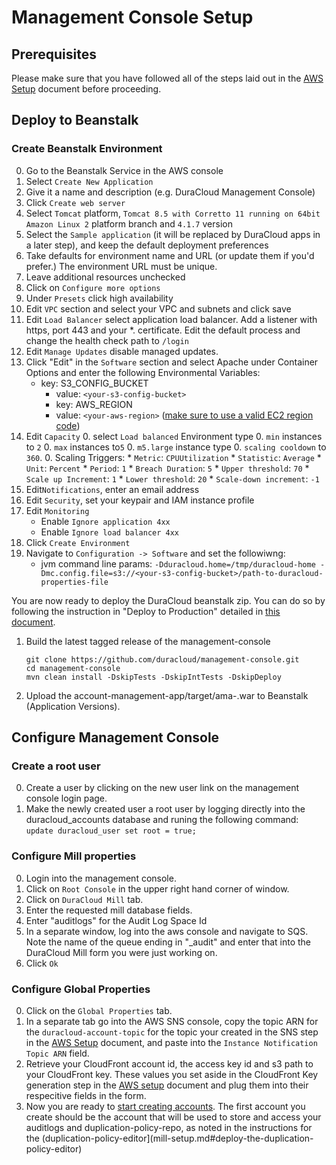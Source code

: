 # Management Console Setup
## Prerequisites
Please make sure that you have followed all of the steps laid out in the [AWS Setup](aws-setup.md) document before
proceeding.

## Deploy to Beanstalk
### Create Beanstalk Environment
0. Go to the Beanstalk Service in the AWS console
0. Select `Create New Application`
0. Give it a name and description (e.g. DuraCloud Management Console)
0. Click `Create web server`
0. Select `Tomcat` platform, `Tomcat 8.5 with Corretto 11 running on 64bit Amazon Linux 2` platform branch and `4.1.7` version
0. Select the `Sample application` (it will be replaced by DuraCloud apps in a later step), and keep the default deployment preferences
0. Take defaults for environment name and URL (or update them if you'd prefer.) The environment URL must be unique.
0. Leave additional resources unchecked
0. Click on `Configure more options`
0. Under `Presets` click high availability
0. Edit `VPC` section and select your VPC and subnets and click save
0. Edit `Load Balancer` select application load balancer. Add a listener with https, port 443 and your *.<domain> certificate. Edit the default process and change the health check path to `/login`
0. Edit `Manage Updates` disable managed updates.
0. Click "Edit" in the `Software` section and select Apache under Container Options and enter the following Environmental Variables:
     * key: S3_CONFIG_BUCKET
          * value: ```<your-s3-config-bucket>```
          * key: AWS_REGION
          * value: ```<your-aws-region>``` ([make sure to use a valid EC2 region code](https://docs.aws.amazon.com/AWSEC2/latest/UserGuide/using-regions-availability-zones.html#concepts-available-regions))
0. Edit `Capacity`
    0. select `Load balanced` Environment type 
    0. `min` instances to `2`
    0. `max` instances to`5`
    0. `m5.large` instance type 
    0. `scaling cooldown` to `360`.
    0. Scaling Triggers:
        * `Metric`: `CPUUtilization`
        * `Statistic`: `Average`
        * `Unit`: `Percent`
        * `Period`: `1`
        * `Breach Duration`: `5`
        * `Upper threshold`: `70`
        * `Scale up Increment`: `1`
        * `Lower threshold`: `20`
        * `Scale-down increment`: `-1`
0. Edit`Notifications`, enter an email address
0. Edit `Security`, set your keypair and IAM instance profile
0. Edit `Monitoring`
    * Enable `Ignore application 4xx`
    * Enable `Ignore load balancer 4xx`
0. Click `Create Environment`
0. Navigate to `Configuration -> Software` and set the followiwng:
    * jvm command line params:
      ```-Dduracloud.home=/tmp/duracloud-home -Dmc.config.file=s3://<your-s3-config-bucket>/path-to-duracloud-properties-file```

You are now ready to deploy the DuraCloud beanstalk zip. You can do so by following the instruction in "Deploy to Production" detailed in [this document](release-new-version.md).

1. Build the latest tagged release of the management-console 
    ```
    git clone https://github.com/duracloud/management-console.git
    cd management-console
    mvn clean install -DskipTests -DskipIntTests -DskipDeploy
    ```
1. Upload the account-management-app/target/ama-<version>.war to Beanstalk (Application Versions).

## Configure Management Console

### Create a root user
0. Create a user by clicking on the new user link on the management console login page.
0. Make the newly created user a root user by logging directly into the duracloud_accounts database and runing 
    the following command: 
    ```update duracloud_user set root = true;```
    
### Configure Mill properties
0. Login into the management console.
0. Click on `Root Console` in the upper right hand corner of window.
0. Click on `DuraCloud Mill` tab.
0. Enter the requested mill database fields.
0. Enter "auditlogs" for the Audit Log Space Id
0. In a separate window,  log into the aws console and navigate to SQS.  Note the name of the 
   queue ending in "_audit" and enter that into the DuraCloud Mill form you were just working on.
0. Click `Ok`

### Configure Global Properties
0. Click on the `Global Properties` tab.
0. In a separate tab go into the AWS SNS console, copy the topic ARN for the `duracloud-account-topic` for the topic your created in the SNS step in the [AWS Setup](aws-setup.md) 
   document, and paste into the `Instance Notification Topic ARN` field.
0. Retrieve your CloudFront account id, the access key id and s3 path to your CloudFront key.
   These values you set aside in the CloudFront Key generation step in the [AWS setup](aws-setup.md)
   document and plug them into their respecitive fields in the form. 
0. Now you are ready to [start creating accounts](creating-new-accounts.md). The first account you create should be the account that will be used to store and access your auditlogs and duplication-policy-repo, as noted in the instructions for the (duplication-policy-editor](mill-setup.md#deploy-the-duplication-policy-editor)
